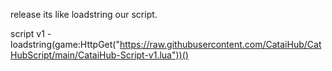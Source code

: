 release its like loadstring our script.

script v1 - loadstring(game:HttpGet("https://raw.githubusercontent.com/CataiHub/CatHubScript/main/CataiHub-Script-v1.lua"))()
